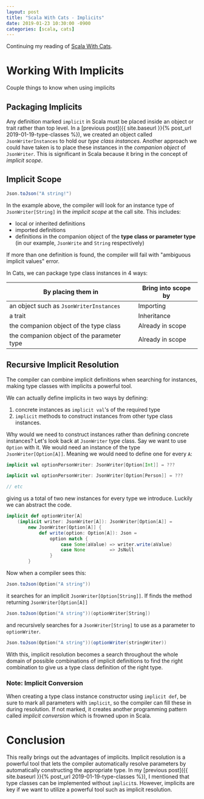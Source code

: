 ```yaml
---
layout: post
title: "Scala With Cats - Implicits"
date: 2019-01-23 10:30:00 -0900
categories: [scala, cats]
---
```


Continuing my reading of [Scala With Cats](https://books.underscore.io/scala-with-cats/scala-with-cats.html#working-with-implicits).

# Working With Implicits

Couple things to know when using implicits

## Packaging Implicits

Any definition marked `implicit` in Scala must be placed inside an object or trait rather than top level. In a [previous post]({{ site.baseurl }}{% post_url 2019-01-19-type-classes %}), we created an object called `JsonWriterInstances` to hold our *type class instances*. Another approach we could have taken is to place these instances in the *companion object* of `JsonWriter`. This is significant in Scala because it bring in the concept of *implicit scope*.

## Implicit Scope

```scala
Json.toJson("A string!")
```

In the example above, the compiler will look for an instance type of `JsonWriter[String]` in the *implicit scope* at the call site. This includes:

* local or inherited definitions 
* imported definitions
* definitions in the companion object of the **type class or parameter type** (in our example, `JsonWrite` and `String` respectively)

If more than one definition is found, the compiler will fail with "ambiguous implicit values" error.

In Cats, we can package type class instances in 4 ways:

| By placing them in | Bring into scope by |
| --- | --- |
| an object such as `JsonWriterInstances` | Importing |
| a trait | Inheritance |
| the companion object of the type class | Already in scope |
| the companion object of the parameter type | Already in scope |

## Recursive Implicit Resolution

The compiler can combine implicit definitions when searching for instances, making type classes with implicits a powerful tool.

We can actually define implicits in two ways by defining:

1. concrete instances as `implicit val`'s of the required type
1. `implicit` methods to construct instances from other type class instances.

Why would we need to construct instances rather than defining concrete instances? Let's look back at `JsonWriter` type class. Say we want to use `Option` with it. We would need an instance of the type `JsonWriter[Option[A]]`. Meaning we would need to define one for every `A`:

```scala
implicit val optionPersonWriter: JsonWriter[Option[Int]] = ???

implicit val optionPersonWriter: JsonWriter[Option[Person]] = ???

// etc
```

giving us a total of two new instances for every type we introduce. Luckily we can abstract the code.

```scala
implicit def optionWriter[A]
    (implicit writer: JsonWriter[A]): JsonWriter[Option[A]] =
        new JsonWriter[Option[A]] {
            def write(option: Option[A]): Json =
                option match {
                    case Some(aValue) => writer.write(aValue)
                    case None         => JsNull
                }
        }
```

Now when a compiler sees this:

```scala
Json.toJson(Option("A string"))
```

it searches for an implicit `JsonWriter[Option[String]]`. If finds the method returning `JsonWriter[Option[A]]`

```scala
Json.toJson(Option("A string"))(optionWriter[String])
```

and recursively searches for a `JsonWriter[String]` to use as a parameter to `optionWriter`.

```scala
Json.toJson(Option("A string"))(optionWriter(stringWriter))
```

With this, implicit resolution becomes a search throughout the whole domain of possible combinations of implicit definitions to find the right combination to give us a type class definition of the right type.

### Note: Implicit Conversion

When creating a type class instance constructor using `implicit def`, be sure to mark all parameters with `implicit`, so the compiler can fill these in during resolution. If not marked, it creates another programming pattern called *implicit conversion* which is frowned upon in Scala.

# Conclusion

This really brings out the advantages of implicits. Implicit resolution is a powerful tool that lets the compiler automatically resolve parameters by automatically constructing the appropriate type. In my [previous post]({{ site.baseurl }}{% post_url 2019-01-19-type-classes %}), I mentioned that type classes can be implemented without `implicit`s. However, implicits are key if we want to utilize a powerful tool such as implicit resolution.